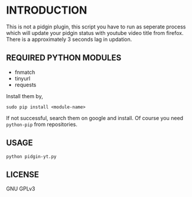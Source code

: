 INTRODUCTION
============
This is not a pidgin plugin, this script you have to run as seperate process
which will update your pidgin status with youtube video title from firefox. 
There is a approximately 3 seconds lag in updation.

REQUIRED PYTHON MODULES
-----------------------
* fnmatch
* tinyurl
* requests

Install them by,
    
    sudo pip install <module-name>
    
If not successful, search them on google and install.
Of course you need `python-pip` from repositories.

USAGE
-----
    
    python pidgin-yt.py

LICENSE
-------
GNU GPLv3

    
